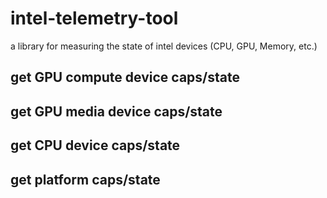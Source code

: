 # intel-telemetry-tool
a library for measuring the state of intel devices (CPU, GPU, Memory, etc.)

## get GPU compute device caps/state

## get GPU media device caps/state

## get CPU device caps/state

## get platform caps/state
